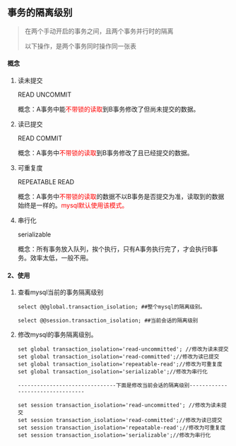 ## 事务的隔离级别

> 在两个手动开启的事务之间，且两个事务并行时的隔离
>
> 以下操作，是两个事务同时操作同一张表



#### 概念

1. 读未提交

   READ UNCOMMIT

   概念：A事务中能<font color="red">不带锁的读取</font>到B事务修改了但尚未提交的数据。

2. 读已提交

   READ COMMIT

   概念：A事务中<font color="red">不带锁的读取</font>到B事务修改了且已经提交的数据。

3. 可重复度

   REPEATABLE READ

   概念：A事务中<font color="red">不带锁的读取</font>的数据不以B事务是否提交为准，读取到的数据始终是一样的。<font color="red">mysql默认使用该模式。</font>

4. 串行化

   serializable
   
   概念：所有事务放入队列，挨个执行，只有A事务执行完了，才会执行B事务。效率太低，一般不用。



#### 2、使用

1. 查看mysql当前的事务隔离级别

   ```shell
   select @@global.transaction_isolation; ##整个mysql的隔离级别。
   
   select @@session.transaction_isolation; ##当前会话的隔离级别
   ```

2. 修改mysql的事务隔离级别。

   ```shell
   set global transaction_isolation='read-uncommitted'; //修改为读未提交
   set global transaction_isolation='read-committed';//修改为读已提交
   set global transaction_isolation='repeatable-read';//修改为可重复度
   set global transaction_isolation='serializable';//修改为串行化
   
   -------------------------------下面是修改当前会话的隔离级别---------------------------------
   
   set session transaction_isolation='read-uncommitted'; //修改为读未提交
   set session transaction_isolation='read-committed';//修改为读已提交
   set session transaction_isolation='repeatable-read';//修改为可重复度
   set session transaction_isolation='serializable';//修改为串行化
   
   ```

   


